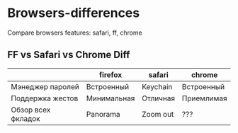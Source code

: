 # Browsers-differences
Compare browsers features: safari, ff, chrome

## FF vs Safari vs Chrome Diff


|       | firefox | safari | chrome |
| ----- | ------- | ------ | ------ |
| Мэнеджер паролей | Встроенный | Keychain | Встроенный |
| Поддержка жестов | Минимальная | Отличная | Приемлимая |
| Обзор всех фкладок | Panorama | Zoom out | ??? |
